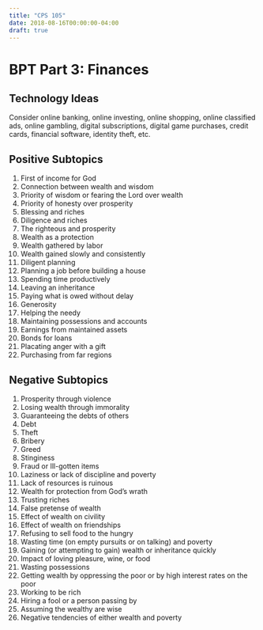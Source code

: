 ```yaml
---
title: "CPS 105"
date: 2018-08-16T00:00:00-04:00
draft: true
---
```


# BPT Part 3: Finances

## Technology Ideas

Consider online banking, online investing, online shopping, online classified ads, online gambling, digital subscriptions, digital game purchases, credit cards, financial software, identity theft, etc.

## Positive Subtopics

1. First of income for God
1. Connection between wealth and wisdom
1. Priority of wisdom or fearing the Lord over wealth
1. Priority of honesty over prosperity
1. Blessing and riches
1. Diligence and riches
1. The righteous and prosperity
1. Wealth as a protection
1. Wealth gathered by labor
1. Wealth gained slowly and consistently
1. Diligent planning
1. Planning a job before building a house
1. Spending time productively
1. Leaving an inheritance
1. Paying what is owed without delay
1. Generosity
1. Helping the needy
1. Maintaining possessions and accounts
1. Earnings from maintained assets
1. Bonds for loans
1. Placating anger with a gift
1. Purchasing from far regions

## Negative Subtopics

1. Prosperity through violence
1. Losing wealth through immorality
1. Guaranteeing the debts of others
1. Debt
1. Theft
1. Bribery
1. Greed
1. Stinginess
1. Fraud or Ill-gotten items
1. Laziness or lack of discipline and poverty
1. Lack of resources is ruinous
1. Wealth for protection from God’s wrath
1. Trusting riches
1. False pretense of wealth
1. Effect of wealth on civility
1. Effect of wealth on friendships
1. Refusing to sell food to the hungry
1. Wasting time (on empty pursuits or on talking) and poverty
1. Gaining (or attempting to gain) wealth or inheritance quickly
1. Impact of loving pleasure, wine, or food
1. Wasting possessions
1. Getting wealth by oppressing the poor or by high interest rates on the poor
1. Working to be rich
1. Hiring a fool or a person passing by
1. Assuming the wealthy are wise
1. Negative tendencies of either wealth and poverty